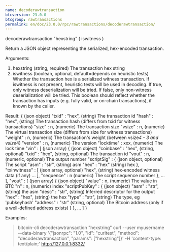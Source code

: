 ```yaml
---
name: decoderawtransaction
btcversion: 23.0.0
btcgroup: rawtransactions
permalink: en/doc/23.0.0/rpc/rawtransactions/decoderawtransaction/
---
```


decoderawtransaction "hexstring" ( iswitness )

Return a JSON object representing the serialized, hex-encoded transaction.

Arguments:
1. hexstring    (string, required) The transaction hex string
2. iswitness    (boolean, optional, default=depends on heuristic tests) Whether the transaction hex is a serialized witness transaction.
                If iswitness is not present, heuristic tests will be used in decoding.
                If true, only witness deserialization will be tried.
                If false, only non-witness deserialization will be tried.
                This boolean should reflect whether the transaction has inputs
                (e.g. fully valid, or on-chain transactions), if known by the caller.

Result:
{                             (json object)
  "txid" : "hex",             (string) The transaction id
  "hash" : "hex",             (string) The transaction hash (differs from txid for witness transactions)
  "size" : n,                 (numeric) The transaction size
  "vsize" : n,                (numeric) The virtual transaction size (differs from size for witness transactions)
  "weight" : n,               (numeric) The transaction's weight (between vsize*4 - 3 and vsize*4)
  "version" : n,              (numeric) The version
  "locktime" : xxx,           (numeric) The lock time
  "vin" : [                   (json array)
    {                         (json object)
      "coinbase" : "hex",     (string, optional)
      "txid" : "hex",         (string, optional) The transaction id
      "vout" : n,             (numeric, optional) The output number
      "scriptSig" : {         (json object, optional) The script
        "asm" : "str",        (string) asm
        "hex" : "hex"         (string) hex
      },
      "txinwitness" : [       (json array, optional)
        "hex",                (string) hex-encoded witness data (if any)
        ...
      ],
      "sequence" : n          (numeric) The script sequence number
    },
    ...
  ],
  "vout" : [                  (json array)
    {                         (json object)
      "value" : n,            (numeric) The value in BTC
      "n" : n,                (numeric) index
      "scriptPubKey" : {      (json object)
        "asm" : "str",        (string) the asm
        "desc" : "str",       (string) Inferred descriptor for the output
        "hex" : "hex",        (string) the hex
        "type" : "str",       (string) The type, eg 'pubkeyhash'
        "address" : "str"     (string, optional) The Bitcoin address (only if a well-defined address exists)
      }
    },
    ...
  ]
}

Examples:
> bitcoin-cli decoderawtransaction "hexstring"
> curl --user myusername --data-binary '{"jsonrpc": "1.0", "id": "curltest", "method": "decoderawtransaction", "params": ["hexstring"]}' -H 'content-type: text/plain;' http://127.0.0.1:8332/


